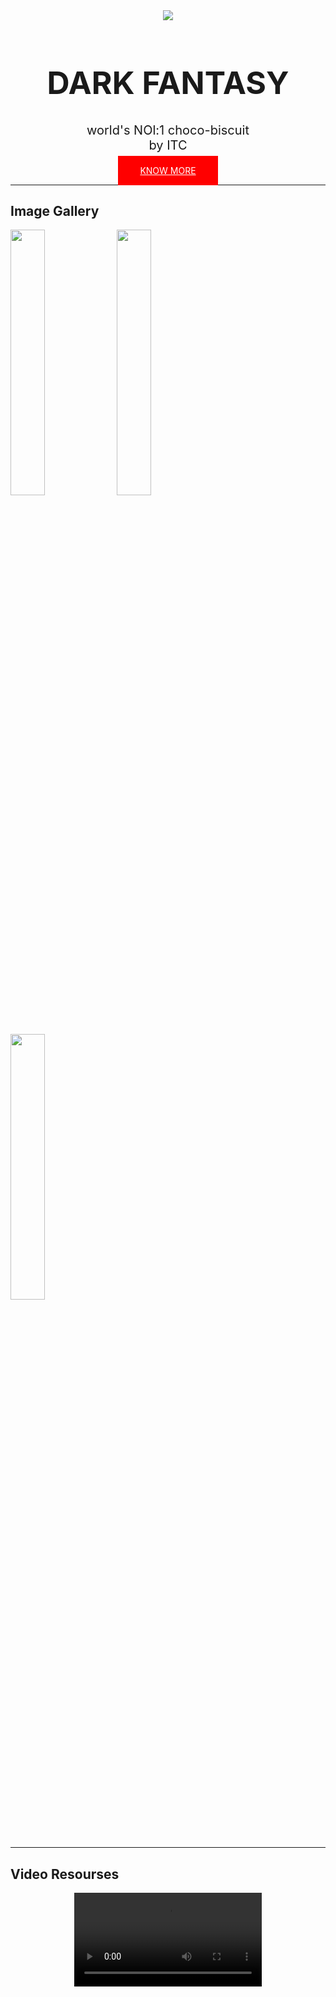 <div style="text-align:center;"><img src="df pr1/df logo.png"></div>

<h1 style="font-size:50px; text-align:center;">DARK FANTASY</h1>
<p style="font-size:20px; text-align:center;">world's NOl:1 choco-biscuit <br> by ITC</p>
<div style="text-align:center;"><a style="background-color:red;padding: 15px 35px 15px 35px; color:white;" href="https://en.wikipedia.org/wiki/Dark_fantasy">KNOW MORE</a></div>

<hr>
<h2>Image Gallery</h2>
<img style="width: 33%;"src=""df pr1/pr1.jpg">
<img style="width: 33%;" src=""df pr1/pr3.jpg">
<img style="width: 33%;" src=""df pr1/r2.jpg">
<hr>
<h2>Video Resourses</h2>
<div style="font-size:50px;text-align:center;"><video src="df pr1/prv4.mp4" controls/>
</div>
